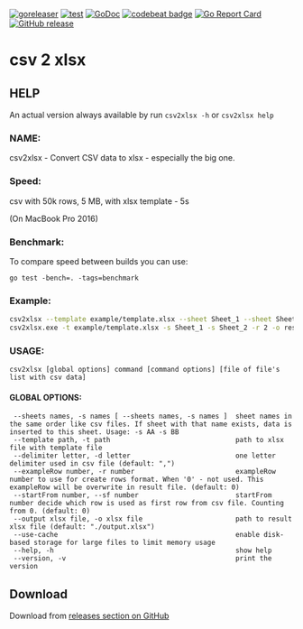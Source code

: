 

[![goreleaser](https://github.com/mentax/csv2xlsx/actions/workflows/goreleaser.yml/badge.svg)](https://github.com/mentax/csv2xlsx/actions/workflows/goreleaser.yml)
[![test](https://github.com/mentax/csv2xlsx/actions/workflows/test.yaml/badge.svg)](https://github.com/mentax/csv2xlsx/actions/workflows/test.yaml)
[![GoDoc](https://godoc.org/github.com/mentax/csv2xlsx?status.svg)](https://godoc.org/github.com/mentax/csv2xlsx)
[![codebeat badge](https://codebeat.co/badges/1b57272c-e0fa-4a14-93b5-3586e192fdb3)](https://codebeat.co/projects/github-com-mentax-csv2xlsx-master)
[![Go Report Card](https://goreportcard.com/badge/github.com/mentax/csv2xlsx)](https://goreportcard.com/report/github.com/mentax/csv2xlsx)
[![GitHub release](https://img.shields.io/github/v/release/mentax/csv2xlsx)](https://github.com/mentax/csv2xlsx/releases/latest)

<!-- 
  [![Coverage](https://gocover.io/_badge/github.com/mentax/csv2xlsx)](http://gocover.io/github.com/mentax/csv2xlsx)
-->

# csv 2 xlsx

## HELP
  An actual version always available by run `csv2xlsx -h` or `csv2xlsx help`

### NAME:
   csv2xlsx - Convert CSV data to xlsx - especially the big one.

### Speed:

   csv with 50k rows, 5 MB, with xlsx template - 5s


   (On MacBook Pro 2016)

### Benchmark:

To compare speed between builds you can use:

`go test -bench=. -tags=benchmark`

### Example:

```bash
csv2xlsx --template example/template.xlsx --sheet Sheet_1 --sheet Sheet_2 --row 2 --output result.xlsx data.csv data2.csv
csv2xlsx.exe -t example/template.xlsx -s Sheet_1 -s Sheet_2 -r 2 -o result.xlsx data.csv data2.csv
```

### USAGE:

    csv2xlsx [global options] command [command options] [file of file's list with csv data]

#### GLOBAL OPTIONS:

```
 --sheets names, -s names [ --sheets names, -s names ]  sheet names in the same order like csv files. If sheet with that name exists, data is inserted to this sheet. Usage: -s AA -s BB
 --template path, -t path                               path to xlsx file with template file
 --delimiter letter, -d letter                          one letter delimiter used in csv file (default: ",")
 --exampleRow number, -r number                         exampleRow number to use for create rows format. When '0' - not used. This exampleRow will be overwrite in result file. (default: 0)
 --startFrom number, --sf number                        startFrom number decide which row is used as first row from csv file. Counting from 0. (default: 0)
 --output xlsx file, -o xlsx file                       path to result xlsx file (default: "./output.xlsx")
 --use-cache                                            enable disk-based storage for large files to limit memory usage
 --help, -h                                             show help
 --version, -v                                          print the version
```   


## Download

Download from [releases section on GitHub](https://github.com/mentax/csv2xlsx/releases)   
